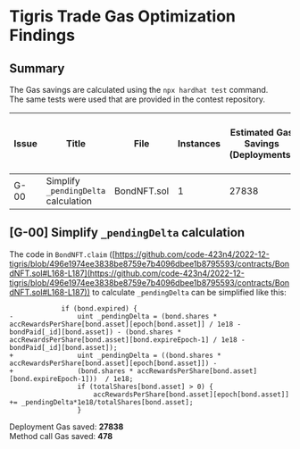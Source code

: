 # Tigris Trade Gas Optimization Findings
## Summary
The Gas savings are calculated using the `npx hardhat test` command.  
The same tests were used that are provided in the contest repository.

| Issue      | Title | File | Instances | Estimated Gas Savings (Deployments) | Estimated Gas Savings (Method calls) |
| ----------- | ----------- | ----------- | ----------- | ----------- | ----------- |
| G-00 | Simplify `_pendingDelta` calculation | BondNFT.sol | 1 | 27838 | 478 |

## [G-00] Simplify `_pendingDelta` calculation
The code in `BondNFT.claim` ([https://github.com/code-423n4/2022-12-tigris/blob/496e1974ee3838be8759e7b4096dbee1b8795593/contracts/BondNFT.sol#L168-L187](https://github.com/code-423n4/2022-12-tigris/blob/496e1974ee3838be8759e7b4096dbee1b8795593/contracts/BondNFT.sol#L168-L187)) to calculate `_pendingDelta` can be simplified like this:  

```solidity
             if (bond.expired) {
-                uint _pendingDelta = (bond.shares * accRewardsPerShare[bond.asset][epoch[bond.asset]] / 1e18 - bondPaid[_id][bond.asset]) - (bond.shares * accRewardsPerShare[bond.asset][bond.expireEpoch-1] / 1e18 - bondPaid[_id][bond.asset]);
+                uint _pendingDelta = ((bond.shares * accRewardsPerShare[bond.asset][epoch[bond.asset]]) - 
+                (bond.shares * accRewardsPerShare[bond.asset][bond.expireEpoch-1]))  / 1e18;
                 if (totalShares[bond.asset] > 0) {
                     accRewardsPerShare[bond.asset][epoch[bond.asset]] += _pendingDelta*1e18/totalShares[bond.asset];
                 }
```


Deployment Gas saved: **27838**  
Method call Gas saved: **478**  